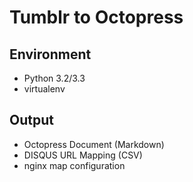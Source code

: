 Tumblr to Octopress
===================

Environment
-----------

* Python 3.2/3.3
* virtualenv

Output
------

* Octopress Document (Markdown)
* DISQUS URL Mapping (CSV)
* nginx map configuration
